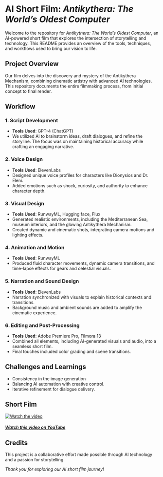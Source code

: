 # AI Short Film: *Antikythera: The World’s Oldest Computer*  

Welcome to the repository for *Antikythera: The World’s Oldest Computer*, an AI-powered short film that explores the intersection of storytelling and technology. This README provides an overview of the tools, techniques, and workflows used to bring our vision to life.


## **Project Overview**  
Our film delves into the discovery and mystery of the Antikythera Mechanism, combining cinematic artistry with advanced AI technologies. This repository documents the entire filmmaking process, from initial concept to final render.


## **Workflow**  

### **1. Script Development**  
- **Tools Used**: GPT-4 (ChatGPT)  
- We utilized AI to brainstorm ideas, draft dialogues, and refine the storyline. The focus was on maintaining historical accuracy while crafting an engaging narrative.  

### **2. Voice Design**  
- **Tools Used**: ElevenLabs  
- Designed unique voice profiles for characters like Dionysios and Dr. Eleni.  
- Added emotions such as shock, curiosity, and authority to enhance character depth.  

### **3. Visual Design**  
- **Tools Used**: RunwayML, Hugging face, Flux  
- Generated realistic environments, including the Mediterranean Sea, museum interiors, and the glowing Antikythera Mechanism.  
- Created dynamic and cinematic shots, integrating camera motions and lighting effects.  

### **4. Animation and Motion**  
- **Tools Used**: RunwayML  
- Produced fluid character movements, dynamic camera transitions, and time-lapse effects for gears and celestial visuals.  

### **5. Narration and Sound Design**  
- **Tools Used**: ElevenLabs
- Narration synchronized with visuals to explain historical contexts and transitions.  
- Background music and ambient sounds are added to amplify the cinematic experience.  

### **6. Editing and Post-Processing**  
- **Tools Used**: Adobe Premiere Pro, Filmora 13  
- Combined all elements, including AI-generated visuals and audio, into a seamless short film.  
- Final touches included color grading and scene transitions.  


## **Challenges and Learnings**  
- Consistency in the image generation
- Balancing AI automation with creative control.  
- Iterative refinement for dialogue delivery. 



## **Short Film**  
[![Watch the video](https://img.youtube.com/vi/tJT7ml46jZA/maxresdefault.jpg)](https://youtu.be/tJT7ml46jZA)

##### [Watch this video on YouTube](https://youtu.be/tJT7ml46jZA)


## **Credits**  
This project is a collaborative effort made possible through AI technology and a passion for storytelling. 

 
*Thank you for exploring our AI short film journey!*
